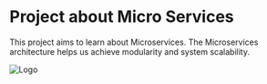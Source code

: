 
# Project about Micro Services

This project aims to learn about Microservices. The Microservices architecture helps us achieve modularity and system scalability.

![Logo](https://i.postimg.cc/Bnc298RB/APP-Micro-Services.png)

